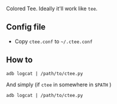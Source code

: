 Colored Tee. Ideally it'll work like `tee`.

## Config file
* Copy `ctee.conf` to `~/.ctee.conf`

## How to

```
adb logcat | /path/to/ctee.py
```

And simply (if `ctee` in somewhere in `$PATH` )

```
adb logcat | /path/to/ctee.py
```